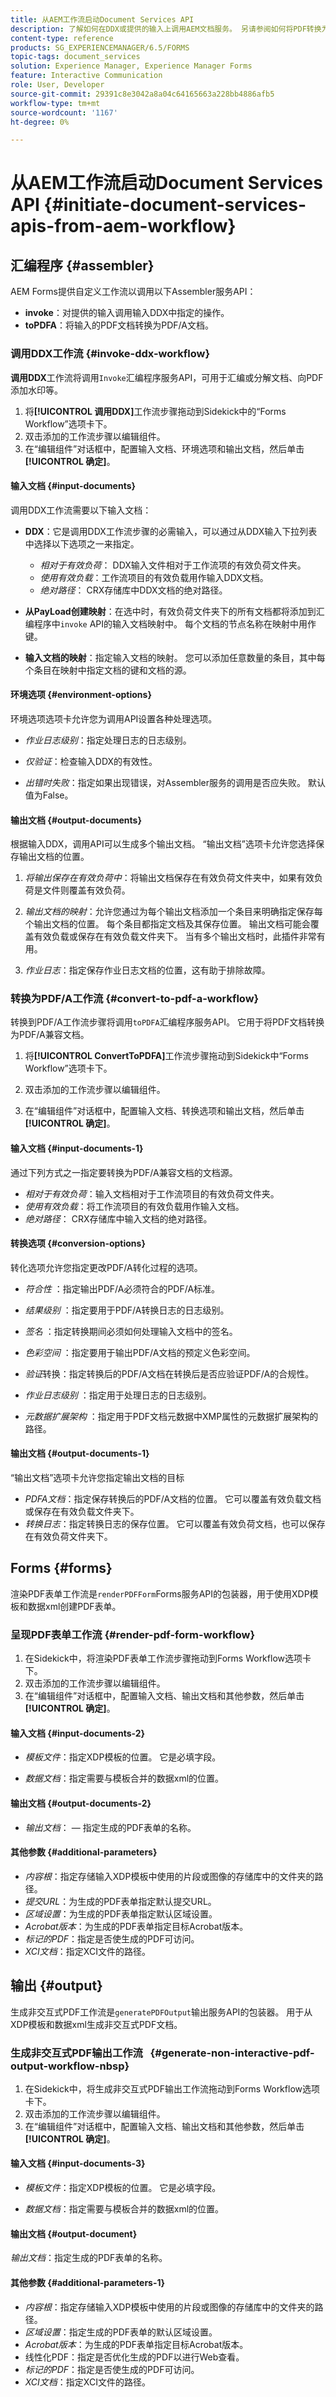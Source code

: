 ```yaml
---
title: 从AEM工作流启动Document Services API
description: 了解如何在DDX或提供的输入上调用AEM文档服务。 另请参阅如何将PDF转换为PDF/A
content-type: reference
products: SG_EXPERIENCEMANAGER/6.5/FORMS
topic-tags: document_services
solution: Experience Manager, Experience Manager Forms
feature: Interactive Communication
role: User, Developer
source-git-commit: 29391c8e3042a8a04c64165663a228bb4886afb5
workflow-type: tm+mt
source-wordcount: '1167'
ht-degree: 0%

---
```


# 从AEM工作流启动Document Services API  {#initiate-document-services-apis-from-aem-workflow}

## 汇编程序 {#assembler}

AEM Forms提供自定义工作流以调用以下Assembler服务API：

* **invoke**：对提供的输入调用输入DDX中指定的操作。
* **toPDFA**：将输入的PDF文档转换为PDF/A文档。

### 调用DDX工作流 {#invoke-ddx-workflow}

**调用DDX**&#x200B;工作流将调用`Invoke`汇编程序服务API，可用于汇编或分解文档、向PDF添加水印等。

1. 将&#x200B;**[!UICONTROL 调用DDX]**&#x200B;工作流步骤拖动到Sidekick中的“Forms Workflow”选项卡下。
1. 双击添加的工作流步骤以编辑组件。
1. 在“编辑组件”对话框中，配置输入文档、环境选项和输出文档，然后单击&#x200B;**[!UICONTROL 确定]**。

#### 输入文档 {#input-documents}

调用DDX工作流需要以下输入文档：

* **DDX**：它是调用DDX工作流步骤的必需输入，可以通过从DDX输入下拉列表中选择以下选项之一来指定。

   * *相对于有效负荷*： DDX输入文件相对于工作流项的有效负荷文件夹。
   * *使用有效负载*：工作流项目的有效负载用作输入DDX文档。
   * *绝对路径*： CRX存储库中DDX文档的绝对路径。

* **从PayLoad创建映射**：在选中时，有效负荷文件夹下的所有文档都将添加到汇编程序中`invoke` API的输入文档映射中。 每个文档的节点名称在映射中用作键。

* **输入文档的映射**：指定输入文档的映射。 您可以添加任意数量的条目，其中每个条目在映射中指定文档的键和文档的源。

#### 环境选项 {#environment-options}

环境选项选项卡允许您为调用API设置各种处理选项。

* *作业日志级别*：指定处理日志的日志级别。
* *仅验证*：检查输入DDX的有效性。

* *出错时失败*：指定如果出现错误，对Assembler服务的调用是否应失败。 默认值为False。

#### 输出文档 {#output-documents}

根据输入DDX，调用API可以生成多个输出文档。 “输出文档”选项卡允许您选择保存输出文档的位置。

1. *将输出保存在有效负荷中*：将输出文档保存在有效负荷文件夹中，如果有效负荷是文件则覆盖有效负荷。
1. *输出文档的映射*：允许您通过为每个输出文档添加一个条目来明确指定保存每个输出文档的位置。 每个条目都指定文档及其保存位置。 输出文档可能会覆盖有效负载或保存在有效负载文件夹下。 当有多个输出文档时，此插件非常有用。

1. *作业日志*：指定保存作业日志文档的位置，这有助于排除故障。

### 转换为PDF/A工作流 {#convert-to-pdf-a-workflow}

转换到PDF/A工作流步骤将调用`toPDFA`汇编程序服务API。 它用于将PDF文档转换为PDF/A兼容文档。

1. 将&#x200B;**[!UICONTROL ConvertToPDFA]**&#x200B;工作流步骤拖动到Sidekick中“Forms Workflow”选项卡下。

1. 双击添加的工作流步骤以编辑组件。
1. 在“编辑组件”对话框中，配置输入文档、转换选项和输出文档，然后单击&#x200B;**[!UICONTROL 确定]**。

#### 输入文档 {#input-documents-1}

通过下列方式之一指定要转换为PDF/A兼容文档的文档源。

* *相对于有效负荷*：输入文档相对于工作流项目的有效负荷文件夹。
* *使用有效负载*：将工作流项目的有效负载用作输入文档。
* *绝对路径*： CRX存储库中输入文档的绝对路径。

#### 转换选项 {#conversion-options}

转化选项允许您指定更改PDF/A转化过程的选项。

* *符合性* ：指定输出PDF/A必须符合的PDF/A标准。
* *结果级别* ：指定要用于PDF/A转换日志的日志级别。
* *签名* ：指定转换期间必须如何处理输入文档中的签名。
* *色彩空间* ：指定要用于输出PDF/A文档的预定义色彩空间。
* *验证*&#x200B;转换：指定转换后的PDF/A文档在转换后是否应验证PDF/A的合规性。
* *作业日志级别* ：指定用于处理日志的日志级别。

* *元数据扩展架构* ：指定用于PDF文档元数据中XMP属性的元数据扩展架构的路径。

#### 输出文档 {#output-documents-1}

“输出文档”选项卡允许您指定输出文档的目标

* *PDFA文档*：指定保存转换后的PDF/A文档的位置。 它可以覆盖有效负载文档或保存在有效负载文件夹下。
* *转换日志*：指定转换日志的保存位置。 它可以覆盖有效负荷文档，也可以保存在有效负荷文件夹下。

## Forms {#forms}

渲染PDF表单工作流是`renderPDFForm`Forms服务API的包装器，用于使用XDP模板和数据xml创建PDF表单。

### 呈现PDF表单工作流 {#render-pdf-form-workflow}

1. 在Sidekick中，将渲染PDF表单工作流步骤拖动到Forms Workflow选项卡下。
1. 双击添加的工作流步骤以编辑组件。
1. 在“编辑组件”对话框中，配置输入文档、输出文档和其他参数，然后单击&#x200B;**[!UICONTROL 确定]**。

#### 输入文档 {#input-documents-2}

* *模板文件*：指定XDP模板的位置。 它是必填字段。

* *数据文档*：指定需要与模板合并的数据xml的位置。

#### 输出文档 {#output-documents-2}

* *输出文档*： — 指定生成的PDF表单的名称。

#### 其他参数 {#additional-parameters}

* *内容根*：指定存储输入XDP模板中使用的片段或图像的存储库中的文件夹的路径。
* *提交URL*：为生成的PDF表单指定默认提交URL。
* *区域设置*：为生成的PDF表单指定默认区域设置。
* *Acrobat版本*：为生成的PDF表单指定目标Acrobat版本。
* *标记的PDF*：指定是否使生成的PDF可访问。
* *XCI文档*：指定XCI文件的路径。

## 输出 {#output}

生成非交互式PDF工作流是`generatePDFOutput`输出服务API的包装器。 用于从XDP模板和数据xml生成非交互式PDF文档。

### 生成非交互式PDF输出工作流   {#generate-non-interactive-pdf-output-workflow-nbsp}

1. 在Sidekick中，将生成非交互式PDF输出工作流拖动到Forms Workflow选项卡下。
1. 双击添加的工作流步骤以编辑组件。
1. 在“编辑组件”对话框中，配置输入文档、输出文档和其他参数，然后单击&#x200B;**[!UICONTROL 确定]**。

#### 输入文档 {#input-documents-3}

* *模板文件*：指定XDP模板的位置。 它是必填字段。

* *数据文档*：指定需要与模板合并的数据xml的位置。

#### 输出文档 {#output-document}

*输出文档*：指定生成的PDF表单的名称。

#### 其他参数 {#additional-parameters-1}

* *内容根*：指定存储输入XDP模板中使用的片段或图像的存储库中的文件夹的路径。
* *区域设置*：指定生成的PDF表单的默认区域设置。
* *Acrobat版本*：为生成的PDF表单指定目标Acrobat版本。
* 线性化PDF：指定是否优化生成的PDF以进行Web查看。
* *标记的PDF*：指定是否使生成的PDF可访问。
* *XCI文档*：指定XCI文件的路径。
